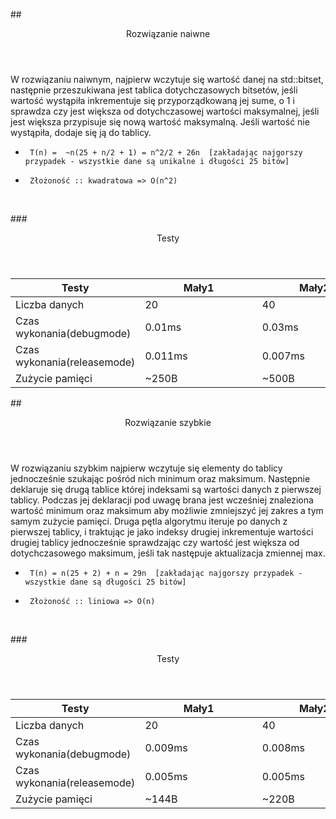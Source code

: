 ##<header> Rozwiązanie naiwne </header>

W rozwiązaniu naiwnym, najpierw wczytuje się wartość 
danej na std::bitset, następnie przeszukiwana jest tablica
dotychczasowych bitsetów, jeśli wartość wystąpiła inkrementuje 
się przyporządkowaną jej sume, o 1 i sprawdza czy jest
większa od dotychczasowej wartości maksymalnej, jeśli 
jest większa przypisuje się nową wartość maksymalną.
Jeśli wartość nie wystąpiła, dodaje się ją do tablicy.


*      T(n) =  ~n(25 + n/2 + 1) = n^2/2 + 26n  [zakładając najgorszy przypadek - wszystkie dane są unikalne i długości 25 bitów]
*      Złożoność :: kwadratowa => O(n^2)
<br />


###<header> Testy </header>
<table>
   <thead>
      <tr>
         <th>Testy</th>
         <th>Mały1</th>
         <th>Mały2</th>
         <th>Średni</th>
         <th>Duży</th>
      </tr>
   </thead>
   <tbody>
      <tr>
         <td>Liczba danych</td>
         <td>20</td>
         <td>40</td>
         <td>1000</td>
         <td>1000000&nbsp;&nbsp;&nbsp;&nbsp;&nbsp;&nbsp;&nbsp;&nbsp;&nbsp;&nbsp;&nbsp;&nbsp;&nbsp;&nbsp;&nbsp;&nbsp;&nbsp;&nbsp;&nbsp;&nbsp;&nbsp;&nbsp;</td>
      </tr>
      <tr>
         <td>Czas wykonania(debugmode)</td>
         <td>0.01ms&nbsp;&nbsp;&nbsp;&nbsp;&nbsp;&nbsp;&nbsp;&nbsp;&nbsp;&nbsp;&nbsp;&nbsp;&nbsp;&nbsp;&nbsp;&nbsp;&nbsp;&nbsp;&nbsp;&nbsp;&nbsp;&nbsp;&nbsp;&nbsp;</td>
         <td>0.03ms&nbsp;&nbsp;&nbsp;&nbsp;&nbsp;&nbsp;&nbsp;&nbsp;&nbsp;&nbsp;&nbsp;&nbsp;&nbsp;&nbsp;&nbsp;&nbsp;&nbsp;&nbsp;&nbsp;&nbsp;&nbsp;&nbsp;&nbsp;</td>
         <td>0.741ms&nbsp;&nbsp;&nbsp;&nbsp;&nbsp;&nbsp;&nbsp;&nbsp;&nbsp;&nbsp;&nbsp;&nbsp;&nbsp;&nbsp;&nbsp;&nbsp;&nbsp;&nbsp;&nbsp;&nbsp;&nbsp;</td>
         <td>6.7min</td>
      </tr>
      <tr>
         <td>Czas wykonania(releasemode)</td>
         <td>0.011ms&nbsp;&nbsp;&nbsp;&nbsp;&nbsp;&nbsp;&nbsp;&nbsp;&nbsp;&nbsp;&nbsp;&nbsp;&nbsp;&nbsp;&nbsp;&nbsp;&nbsp;&nbsp;&nbsp;&nbsp;&nbsp;&nbsp;&nbsp;&nbsp;</td>
         <td>0.007ms&nbsp;&nbsp;&nbsp;&nbsp;&nbsp;&nbsp;&nbsp;&nbsp;&nbsp;&nbsp;&nbsp;&nbsp;&nbsp;&nbsp;&nbsp;&nbsp;&nbsp;&nbsp;&nbsp;&nbsp;&nbsp;&nbsp;&nbsp;</td>
         <td>0.128ms&nbsp;&nbsp;&nbsp;&nbsp;&nbsp;&nbsp;&nbsp;&nbsp;&nbsp;&nbsp;&nbsp;&nbsp;&nbsp;&nbsp;&nbsp;&nbsp;&nbsp;&nbsp;&nbsp;&nbsp;&nbsp;</td>
         <td>15.614s</td>
      </tr>
      <tr>
        <td>Zużycie pamięci</td>
        <td> ~250B   </td>
        <td> ~500B   </td>
        <td> ~12kB   </td>
        <td> ~12MB   </td>
      </tr>
   </tbody>
</table>

##<header> Rozwiązanie szybkie</header>
W rozwiązaniu szybkim najpierw wczytuje się elementy do tablicy jednocześnie szukając pośród
nich minimum oraz maksimum. Następnie deklaruje się drugą tablice której indeksami są wartości
danych z pierwszej tablicy. Podczas jej deklaracji pod uwagę brana jest wcześniej znaleziona wartość
minimum oraz maksimum aby możliwie zmniejszyć jej zakres a tym samym zużycie pamięci. Druga pętla 
algorytmu iteruje po danych z pierwszej tablicy, i traktując je jako indeksy drugiej inkrementuje 
wartości drugiej tablicy jednocześnie sprawdzając czy wartość jest większa od dotychczasowego maksimum, jeśli
tak następuje aktualizacja zmiennej max.

*      T(n) = n(25 + 2) + n = 29n  [zakładając najgorszy przypadek - wszystkie dane są długości 25 bitów]
*      Złożoność :: liniowa => O(n)


<br />

###<header> Testy</header>
<table>
   <thead>
      <tr>
         <th>Testy</th>
         <th>Mały1</th>
         <th>Mały2</th>
         <th>Średni</th>
         <th>Duży</th>
      </tr>
   </thead>
   <tbody>
      <tr>
         <td>Liczba danych</td>
         <td>20</td>
         <td>40</td>
         <td>1000</td>
         <td>1000000&nbsp;&nbsp;&nbsp;&nbsp;&nbsp;&nbsp;&nbsp;&nbsp;&nbsp;&nbsp;&nbsp;&nbsp;&nbsp;&nbsp;&nbsp;&nbsp;&nbsp;&nbsp;&nbsp;&nbsp;&nbsp;&nbsp;</td>
      </tr>
      <tr>
         <td>Czas wykonania(debugmode)</td>
         <td>0.009ms&nbsp;&nbsp;&nbsp;&nbsp;&nbsp;&nbsp;&nbsp;&nbsp;&nbsp;&nbsp;&nbsp;&nbsp;&nbsp;&nbsp;&nbsp;&nbsp;&nbsp;&nbsp;&nbsp;&nbsp;&nbsp;&nbsp;&nbsp;&nbsp;</td>
         <td>0.008ms&nbsp;&nbsp;&nbsp;&nbsp;&nbsp;&nbsp;&nbsp;&nbsp;&nbsp;&nbsp;&nbsp;&nbsp;&nbsp;&nbsp;&nbsp;&nbsp;&nbsp;&nbsp;&nbsp;&nbsp;&nbsp;&nbsp;&nbsp;</td>
         <td>0.132ms&nbsp;&nbsp;&nbsp;&nbsp;&nbsp;&nbsp;&nbsp;&nbsp;&nbsp;&nbsp;&nbsp;&nbsp;&nbsp;&nbsp;&nbsp;&nbsp;&nbsp;&nbsp;&nbsp;&nbsp;&nbsp;</td>
         <td>322.758ms</td>
      </tr>
      <tr>
         <td>Czas wykonania(releasemode)</td>
         <td>0.005ms&nbsp;&nbsp;&nbsp;&nbsp;&nbsp;&nbsp;&nbsp;&nbsp;&nbsp;&nbsp;&nbsp;&nbsp;&nbsp;&nbsp;&nbsp;&nbsp;&nbsp;&nbsp;&nbsp;&nbsp;&nbsp;&nbsp;&nbsp;&nbsp;</td>
         <td>0.005ms&nbsp;&nbsp;&nbsp;&nbsp;&nbsp;&nbsp;&nbsp;&nbsp;&nbsp;&nbsp;&nbsp;&nbsp;&nbsp;&nbsp;&nbsp;&nbsp;&nbsp;&nbsp;&nbsp;&nbsp;&nbsp;&nbsp;&nbsp;</td>
         <td>0.082ms&nbsp;&nbsp;&nbsp;&nbsp;&nbsp;&nbsp;&nbsp;&nbsp;&nbsp;&nbsp;&nbsp;&nbsp;&nbsp;&nbsp;&nbsp;&nbsp;&nbsp;&nbsp;&nbsp;&nbsp;&nbsp;</td>
         <td>130.894ms</td>
      </tr>
      <tr>
        <td>Zużycie pamięci</td>
        <td>  ~144B  </td>
        <td>  ~220B  </td>
        <td>  ~4.5kB </td>
        <td>  ~4.8MB </td>
      </tr>
   </tbody>
</table>
